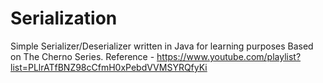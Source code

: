 # Serialization
Simple Serializer/Deserializer written in Java for learning purposes
Based on The Cherno Series. 
Reference - https://www.youtube.com/playlist?list=PLlrATfBNZ98cCfmH0xPebdVVMSYRQfyKi
